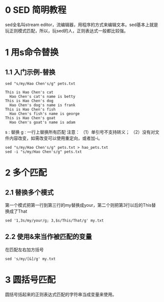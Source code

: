# 0 SED 简明教程

sed全名叫stream editor，流编辑器，用程序的方式来编辑文本。sed基本上就是玩正则模式匹配，所以，玩sed的人，正则表达式一般都比较强。

# 1 用s命令替换
## 1.1 入门示例-替换
```
sed "s/my/Hao Chen's/g" pets.txt

This is Hao Chen's cat
  Hao Chen's cat's name is betty
This is Hao Chen's dog
  Hao Chen's dog's name is frank
This is Hao Chen's fish
  Hao Chen's fish's name is george
This is Hao Chen's goat
  Hao Chen's goat's name is adam
```
s : 替换
g : 一行上替换所有匹配
注意：
（1）单引号不支持转义；
（2）没有对文件内容改变，如需改变可以使用重定向，或者加-i。
```
sed "s/my/Hao Chen's/g" pets.txt > hao_pets.txt
sed -i "s/my/Hao Chen's/g" pets.txt
```




# 2 多个匹配
## 2.1 替换多个模式
第一个模式把第一行到第三行的my替换成your，第二个则把第3行以后的This替换成了That
```
sed '1,3s/my/your/g; 3,$s/This/That/g' my.txt
```

## 2.2 使用&来当作被匹配的变量
在匹配左右加方括号
```
sed 's/my/[&]/g' my.txt
```

# 3 圆括号匹配
圆括号括起来的正则表达式匹配的字符串当成变量来使用。
